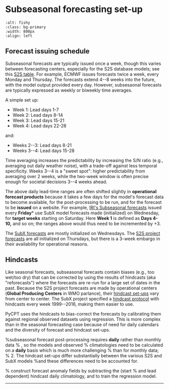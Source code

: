 Subseasonal forecasting set-up
==========================================

```{image} img/s2s.png
:alt: fishy
:class: bg-primary
:width: 800px
:align: left
```

## Forecast issuing schedule

Subseasonal forecasts are typically issued once a week, though this varies between 
forecasting centers, especially for the S2S database models; see this
[S2S table](https://confluence.ecmwf.int/display/S2S/models/). For example, ECMWF issues forecasts
twice a week, every Monday and Thursday. The forecasts extend 4--8 weeks into the 
future, with the model output provided every day. 
However, subsesaonal forecasts are typically expressed as weekly or biweekly time averages. 

A simple set up: 
- Week 1: Lead days 1-7
- Week 2: Lead days 8-14
- Week 3: Lead days 15-21
- Week 4: Lead days 22-28

and:

- Weeks 2--3: Lead days 8-21
- Weeks 3--4: Lead days 15-28

Time averaging increases the predictability by increasing the S/N ratio (e.g., averaging out
 daily weather noise), with a trade-off against less temporal specificity. 
 Weeks 3--4 is a "sweet spot": higher predictability from averaging over 2 weeks,
 while the two-week window is often precise enough for societal decisions 3--4 weeks ahead.

The above daily lead-time ranges are often shifted slightly in **operational
forecast products** because it takes a few days for the model's forecast data
to become available, for the post-processing to be run, and for the forecast to be 
**issued** on a website. For example, 
[IRI's Subseasonal forecasts](http://iridl.ldeo.columbia.edu/maproom/Global/ForecastsS2S/index.html)
issued every **Friday*** use SubX model forecasts made (initialized) on Wednesday, 
for **target weeks** starting on Saturday.
 Here **Week 1** is defined as **Days 4-10,** and so on; 
the ranges above would thus need to be incremented by +3.

The [SubX forecasts](http://cola.gmu.edu/subx/data/descr.html)
 are mostly initialized on Wednesdays. The 
 [S2S project forecasts](https://confluence.ecmwf.int/display/S2S/models/) are all initialized 
on Thursdays, but there is a 3-week embargo in their availability for operational reasons.

## Hindcasts

Like seasonal forecasts, subseasonal forecasts contain biases (e.g., too wet/too dry)
that can be corrected by using the results of hindcasts (aka "reforecasts") where 
the forecasts are re-run for a large set of  dates in the past. 
Because the S2S project forecasts are made by operational centers (**Global Producing Centers** 
in WMO parlance), their [hindcast set-ups](https://confluence.ecmwf.int/display/S2S/Models) 
vary from center to center.  The SubX project specified a 
[hindcast protocol](https://journals.ametsoc.org/view/journals/bams/100/10/bams-d-18-0270.1.xml)
with hindcasts every week 1999--2016, making them easier to use.

PyCPT uses the hindcasts to bias-correct the forecasts by calibrating them against 
regional observed datasets using regression. 
This is more complex than in the  seasonal forecasting case because 
of need for daily calendars and the diversity of forecast and hindcast set-ups.

%subseasonal forecast post-processing requires **daily** rather than monthly data
% , so the models and observed
% climatologies need to be calculated on a **daily** basis which is much more challenging
% than for monthly data;
% 2. The hindcast set-ups  differ substantially between the various S2S and SubX models
%and these differences need to be accounted for.

% construct forecast anomaly fields by subtracting the (start
% and lead dependent) hindcast daily climatology, and to train the regression model. 

---
